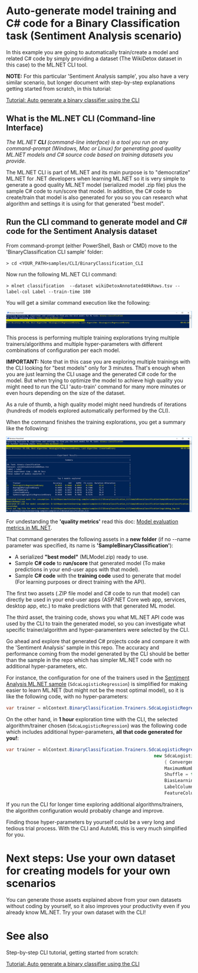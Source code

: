 # Auto-generate model training and C# code for a Binary Classification task (Sentiment Analysis scenario)

In this example you are going to automatically train/create a model and related C# code by simply providing a dataset (The WikiDetox dataset in this case) to the ML.NET CLI tool. 

**NOTE:** For this particular 'Sentiment Analysis sample', you also have a very similar scenario, but longer document with step-by-step explanations getting started from scratch, in this tutorial:

 [Tutorial: Auto generate a binary classifier using the CLI](https://docs.microsoft.com/dotnet/machine-learning/tutorials/mlnet-cli)
    
## What is the ML.NET CLI (Command-line Interface)

*The ML.NET **CLI** (command-line interface) is a tool you run on any command-prompt (Windows, Mac or Linux) for generating good quality ML.NET models and C# source code based on training datasets you provide.*

The ML.NET CLI is part of ML.NET and its main purpose is to "democratize" ML.NET for .NET developers when learning ML.NET so it is very simple to generate a good quality ML.NET model (serialized model .zip file) plus the sample C# code to run/score that model. In addition, the C# code to create/train that model is also generated for you so you can research what algorithm and settings it is using for that generated "best model". 


## Run the CLI command to generate model and C# code for the Sentiment Analysis dataset

From command-prompt (either PowerShell, Bash or CMD) move to the 'BinaryClassification CLI sample' folder:

```console
> cd <YOUR_PATH>samples/CLI/BinaryClassification_CLI
```

Now run the following ML.NET CLI command:

```console
> mlnet classification  --dataset wikiDetoxAnnotated40kRows.tsv --label-col Label --train-time 180
```

You will get a similar command execution like the following:

![CLI running](images/cli-running.png)

This process is performing multiple training explorations trying multiple trainers/algorithms and multiple hyper-parameters with different combinations of configuration per each model.

**IMPORTANT:** Note that in this case you are exploring multiple trainings with the CLI looking for "best models" only for 3 minutes. That's enough when you are just learning the CLI usage and the generated C# code for the model. But when trying to optimize the model to achieve high quality you might need to run the CLI 'auto-train' command for many more minutes or even hours depending on the size of the dataset. 

As a rule of thumb, a high quality model might need hundreds of iterations (hundreds of models explored automatically performed by the CLI).

When the command finishes the training explorations, you get a summary like the following:

![CLI running](images/cli-summary.png)

For undestanding the **'quality metrics'** read this doc: [Model evaluation metrics in ML.NET](https://docs.microsoft.com/dotnet/machine-learning/resources/metrics?#metrics-for-binary-classification).

That command generates the following assets in a **new folder** (if no --name parameter was specified, its name is **'SampleBinaryClassification'**):

- A serialized **"best model"** (MLModel.zip) ready to use. 
- Sample **C# code** to **run/score** that generated model (To make predictions in your end-user apps with that model).
- Sample **C# code** with the **training code** used to generate that model (For learning purposes or direct training with the API).

The first two assets (.ZIP file model and C# code to run that model) can directly be used in your end-user apps (ASP.NET Core web app, services, desktop app, etc.) to make predictions with that generated ML model.

The third asset, the training code, shows you what ML.NET API code was used by the CLI to train the generated model, so you can investigate what specific trainer/algorithm and hyper-paramenters were selected by the CLI.

Go ahead and explore that generated C# projects code and compare it with the 'Sentiment Analysis' sample in this repo. The accuracy and performance coming from the model generated by the CLI should be better than the sample in the repo which has simpler ML.NET code with no additional hyper-parameters, etc.

For instance, the configuration for one of the trainers used in the [Sentiment Analysis ML.NET sample](/samples/csharp/getting-started/BinaryClassification_SentimentAnalysis) (`SdcaLogisticRegression`) is simplified for making easier to learn ML.NET (but might not be the most optimal model), so it is like the following code, with no hyper-parameters:


```csharp
var trainer = mlContext.BinaryClassification.Trainers.SdcaLogisticRegression(labelColumnName: "Label", featureColumnName: "Features");
```

On the other hand, in **1 hour** exploration time with the CLI, the selected algorithm/trainer chosen (`SdcaLogisticRegression`) was the following code which includes additional hyper-parameters, **all that code generated for you!**:

```csharp
var trainer = mlContext.BinaryClassification.Trainers.SdcaLogisticRegression(
                                                        new SdcaLogisticRegressionBinaryTrainer.Options() 
                                                            { ConvergenceTolerance = 0.2f, 
                                                            MaximumNumberOfIterations = 100, 
                                                            Shuffle = true, 
                                                            BiasLearningRate = 1f, 
                                                            LabelColumnName = "Label", 
                                                            FeatureColumnName = "Features" });
```

If you run the CLI for longer time exploring additional algorithms/trainers, the algorithm configuration would probably change and improve.

Finding those hyper-parameters by yourself could be a very long and tedious trial process. With the CLI and AutoML this is very much simplified for you.


# Next steps: Use your own dataset for creating models for your own scenarios 

You can generate those assets explained above from your own datasets without coding by yourself, so it also improves your productivity even if you already know ML.NET. Try your own dataset with the CLI!

# See also

Step-by-step CLI tutorial, getting started from scratch:

 [Tutorial: Auto generate a binary classifier using the CLI](https://docs.microsoft.com/dotnet/machine-learning/tutorials/mlnet-cli)

